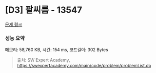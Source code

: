 # [D3] 팔씨름 - 13547 

[문제 링크](https://swexpertacademy.com/main/code/problem/problemDetail.do?contestProbId=AX6PP9G6p1sDFAS9) 

### 성능 요약

메모리: 58,760 KB, 시간: 154 ms, 코드길이: 302 Bytes



> 출처: SW Expert Academy, https://swexpertacademy.com/main/code/problem/problemList.do